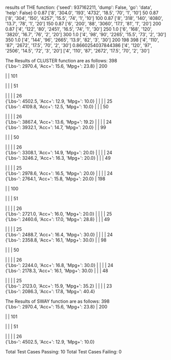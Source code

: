 results of THE function:
{'seed': 937162211, 'dump': False, 'go': 'data', 'help': False}
0 0.87 ['8', '304.0', '193', '4732', '18.5', '70', '1', '10']
50 0.87 ['8', '304', '150', '4257', '15.5', '74', '1', '10']
100 0.87 ['8', '318', '140', '4080', '13.7', '78', '1', '20']
150 0.87 ['6', '200', '88', '3060', '17.1', '81', '1', '20']
200 0.87 ['4', '122', '80', '2451', '16.5', '74', '1', '30']
250 1.0 ['6', '168', '120', '3820', '16.7', '76', '2', '20']
300 1.0 ['4', '98', '90', '2265', '15.5', '73', '2', '30']
350 1.0 ['4', '144', '96', '2665', '13.9', '82', '3', '30']
200 198 398
['4', '110', '87', '2672', '17.5', '70', '2', '30'] 0.8660254037844386
['4', '120', '97', '2506', '14.5', '72', '3', '20']
['4', '110', '87', '2672', '17.5', '70', '2', '30']

The Results of CLUSTER function are as follows:
 398  
{'Lbs-': 2970.4, 'Acc+': 15.6, 'Mpg+': 23.8}
|  200  

| |  101  

| | |  51  

| | | |  26  
{'Lbs-': 4502.5, 'Acc+': 12.9, 'Mpg+': 10.0}
| | | |  25  
{'Lbs-': 4109.8, 'Acc+': 12.5, 'Mpg+': 10.0}
| | |  50  

| | | |  26  
{'Lbs-': 3867.4, 'Acc+': 13.6, 'Mpg+': 19.2}
| | | |  24  
{'Lbs-': 3932.1, 'Acc+': 14.7, 'Mpg+': 20.0}
| |  99  

| | |  50  

| | | |  26  
{'Lbs-': 3308.1, 'Acc+': 14.9, 'Mpg+': 20.0}
| | | |  24  
{'Lbs-': 3246.2, 'Acc+': 16.3, 'Mpg+': 20.0}
| | |  49  

| | | |  25  
{'Lbs-': 2978.6, 'Acc+': 16.5, 'Mpg+': 20.0}
| | | |  24  
{'Lbs-': 2764.1, 'Acc+': 15.8, 'Mpg+': 20.0}
|  198  

| |  100  

| | |  51  

| | | |  26  
{'Lbs-': 2721.0, 'Acc+': 16.0, 'Mpg+': 20.0}
| | | |  25  
{'Lbs-': 2460.6, 'Acc+': 17.0, 'Mpg+': 28.8}
| | |  49  

| | | |  25  
{'Lbs-': 2488.7, 'Acc+': 16.4, 'Mpg+': 30.0}
| | | |  24  
{'Lbs-': 2358.8, 'Acc+': 16.1, 'Mpg+': 30.0}
| |  98  

| | |  50  

| | | |  26  
{'Lbs-': 2244.0, 'Acc+': 16.8, 'Mpg+': 30.0}
| | | |  24  
{'Lbs-': 2178.3, 'Acc+': 16.1, 'Mpg+': 30.0}
| | |  48  

| | | |  25  
{'Lbs-': 2123.0, 'Acc+': 15.9, 'Mpg+': 35.2}
| | | |  23  
{'Lbs-': 2086.3, 'Acc+': 17.8, 'Mpg+': 40.4}

The Results of SWAY function are as follows:
 398  
{'Lbs-': 2970.4, 'Acc+': 15.6, 'Mpg+': 23.8}
|  200  

| |  101  

| | |  51  

| | | |  26  
{'Lbs-': 4502.5, 'Acc+': 12.9, 'Mpg+': 10.0}

Total Test Cases Passing: 10
Total Test Cases Failing: 0
